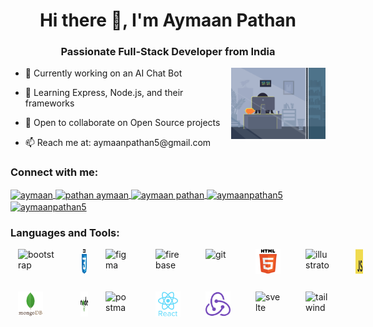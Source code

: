 <h1 align="center">Hi there 👋, I'm Aymaan Pathan</h1>
<h3 align="center">Passionate Full-Stack Developer from India</h3>

<img width="30%" height="30%" src="./animated.gif" alt="" align="right" />

<ul>
  <li>
    <p>🔭 Currently working on an AI Chat Bot</p>
  </li>
  <li>
    <p>🌱 Learning Express, Node.js, and their frameworks</p>
  </li>
  <li>
    <p>👯 Open to collaborate on Open Source projects</p>
  </li>
  <li>
    <p>📫 Reach me at: aymaanpathan5@gmail.com</p>
  </li>
</ul>

<h3 align="left">Connect with me:</h3>
<p align="left">
  <a href="https://twitter.com/Aymaan827796" target="blank">
    <img
      align="center"
      src="https://raw.githubusercontent.com/rahuldkjain/github-profile-readme-generator/master/src/images/icons/Social/twitter.svg"
      alt="aymaan"
      height="30"
      width="40"
    />
  </a>
  <a href="https://linkedin.com/in/pathanaymaan" target="blank">
    <img
      align="center"
      src="https://raw.githubusercontent.com/rahuldkjain/github-profile-readme-generator/master/src/images/icons/Social/linked-in-alt.svg"
      alt="pathan aymaan"
      height="30"
      width="40"
    />
  </a>
  <a href="https://fb.com/aymaanpathan" target="blank">
    <img
      align="center"
      src="https://raw.githubusercontent.com/rahuldkjain/github-profile-readme-generator/master/src/images/icons/Social/facebook.svg"
      alt="aymaan pathan"
      height="30"
      width="40"
    />
  </a>
  <a href="https://instagram.com/aymaanpathan5" target="blank">
    <img
      align="center"
      src="https://raw.githubusercontent.com/rahuldkjain/github-profile-readme-generator/master/src/images/icons/Social/instagram.svg"
      alt="aymaanpathan5"
      height="30"
      width="40"
    />
  </a>
  <a href="https://www.leetcode.com/aymaanpathan5" target="blank">
    <img
      align="center"
      src="https://raw.githubusercontent.com/rahuldkjain/github-profile-readme-generator/master/src/images/icons/Social/leet-code.svg"
      alt="aymaanpathan5"
      height="30"
      width="40"
    />
  </a>
</p>

<h3 align="left">Languages and Tools:</h3>
<div class="images">
  <p
    style="display: grid; grid-template-columns: repeat(8, 1fr); gap: 28px"
    align="left"
    class="image-grid"
  >
    <img
      src="https://freepngdesign.com/content/uploads/images/p-2857-2-bootstrap-logo-png-transparent-logo-740796950867.png"
      alt="bootstrap"
      width="60"
      height="40"
      style="margin-left: 12px"
    />
    <img
      src="https://raw.githubusercontent.com/devicons/devicon/master/icons/css3/css3-original-wordmark.svg"
      alt="css3"
      width="40"
      height="40"
      style="margin-left: 12px"
    />
    <img
      src="https://www.vectorlogo.zone/logos/figma/figma-icon.svg"
      alt="figma"
      width="40"
      height="40"
      style="margin-left: 12px"
    />
    <img
      src="https://www.vectorlogo.zone/logos/firebase/firebase-icon.svg"
      alt="firebase"
      width="40"
      height="40"
      style="margin-left: 12px"
    />
    <img
      src="https://www.vectorlogo.zone/logos/git-scm/git-scm-icon.svg"
      alt="git"
      width="40"
      height="40"
      style="margin-left: 12px"
    />
    <img
      src="https://raw.githubusercontent.com/devicons/devicon/master/icons/html5/html5-original-wordmark.svg"
      alt="html5"
      width="40"
      height="40"
      style="margin-left: 12px"
    />
    <img
      src="https://www.vectorlogo.zone/logos/adobe_illustrator/adobe_illustrator-icon.svg"
      alt="illustrator"
      width="40"
      height="40"
      style="margin-left: 12px"
    />
    <img
      src="https://raw.githubusercontent.com/devicons/devicon/master/icons/javascript/javascript-original.svg"
      alt="javascript"
      width="40"
      height="40"
      style="margin-left: 12px"
    />
    <img
      src="https://raw.githubusercontent.com/devicons/devicon/master/icons/mongodb/mongodb-original-wordmark.svg"
      alt="mongodb"
      width="40"
      height="40"
      style="margin-left: 12px"
    />
    <img
      src="https://raw.githubusercontent.com/devicons/devicon/master/icons/nodejs/nodejs-original-wordmark.svg"
      alt="nodejs"
      width="40"
      height="40"
      style="margin-left: 12px"
    />
    <img
      src="https://www.vectorlogo.zone/logos/getpostman/getpostman-icon.svg"
      alt="postman"
      width="40"
      height="40"
      style="margin-left: 12px"
    />
    <img
      src="https://raw.githubusercontent.com/devicons/devicon/master/icons/react/react-original-wordmark.svg"
      alt="react"
      width="40"
      height="40"
      style="margin-left: 12px"
    />
    <img
      src="https://raw.githubusercontent.com/devicons/devicon/master/icons/redux/redux-original.svg"
      alt="redux"
      width="40"
      height="40"
      style="margin-left: 12px"
    />
    <img
      src="https://upload.wikimedia.org/wikipedia/commons/1/1b/Svelte_Logo.svg"
      alt="svelte"
      width="40"
      height="40"
      style="margin-left: 12px"
    />
    <img
      src="https://www.vectorlogo.zone/logos/tailwindcss/tailwindcss-icon.svg"
      alt="tailwind"
      width="40"
      height="40"
      style="margin-left: 12px"
    />
  </p>
</div>
